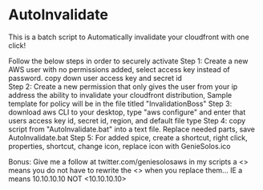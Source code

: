 # AutoInvalidate
This is a batch script to Automatically invalidate your cloudfront with one click!

Follow the below steps in order to securely activate
Step 1: Create a new AWS user with no permissions added, select access key instead of password.  copy down user access key and secret id  
Step 2: Create a new permission that only gives the user from your ip address the ability to invalidate your cloudfront distribution,
Sample template for policy will be in the file titled "InvalidationBoss"
Step 3: download aws CLI to your desktop, type "aws configure" and enter that users access key id, secret id, region, and default file type
Step 4: copy script from "AutoInvalidate.bat" into a text file.  Replace needed parts, save AutoInvalidate.bat
Step 5: For added spice, create a shortcut, right click, properties, shortcut, change icon, replace icon with GenieSolos.ico

Bonus: Give me a follow at twitter.com/geniesolosaws
in my scripts a <> means you do not have to rewrite the <> when you replace them... IE  a <insert ip> means 10.10.10.10 NOT <10.10.10.10>

